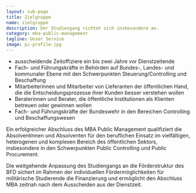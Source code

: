 ```yaml
---
layout: sub-page
title: Zielgruppe
name: zielgruppe
description: Der Studiengang richtet sich insbesondere an.
category: mba-public-management
tagline: Unser Service
image: pi-profile.jpg
---
```


* ausscheidende Zeitoffiziere ein bis zwei Jahre vor Dienstzeitende
* Fach- und Führungskräfte in Behörden auf Bundes-, Landes- und kommunaler Ebene mit den Schwerpunkten Steuerung/Controlling und Beschaffung
* Mitarbeiterinnen und Mitarbeiter von Lieferanten der öffentlichen Hand, die die Entscheidungsprozesse ihrer Kunden besser verstehen wollen
* Beraterinnen und Berater, die öffentliche Institutionen als Klienten betreuen oder gewinnen wollen
* Fach- und Führungskräfte der Bundeswehr in den Bereichen Controlling und Beschaffungswesen

Ein erfolgreicher Abschluss des MBA Public Management qualifiziert die Absolventinnen und Absolventen für den beruflichen Einsatz im vielfältigen, heterogenen und komplexen Bereich des öffentlichen Sektors, insbesondere in den Schwerpunkten Public Controlling und Public Procurement.

Die weitgehende Anpassung des Studiengangs an die Förderstruktur des BFD sichert im Rahmen der individuellen Fördermöglichkeiten für militärische Studierende die Finanzierung und ermöglicht den Abschluss MBA zeitnah nach dem Ausscheiden aus der Dienstzeit.